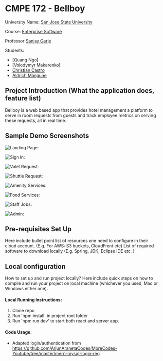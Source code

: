 # CMPE 172 - Bellboy

University Name: [San Jose State University](http://www.sjsu.edu/)

Course: [Enterprise Software](http://info.sjsu.edu/web-dbgen/catalog/courses/CMPE172.html)

Professor [Sanjay Garje](https://www.linkedin.com/in/sanjaygarje/)

Students:
- [Quang Ngo]
- [Volodymyr Makarenko]
- [Christian Castro](https://www.linkedin.com/in/ccastro3/)
- [Aldrich Mangune](https://www.linkedin.com/in/aldrich-mangune/)

## Project Introduction (What the application does, feature list)
Bellboy is a web based app that provides hotel management a platform to serve in room requests from guests and track employee metrics on serving these requests, all in real time.

## Sample Demo Screenshots
![Landing Page:](https://drive.google.com/open?id=1asgBWMkEB78OsFCk9VhkITdT-S5NTWFW)

![Sign In:](https://drive.google.com/open?id=1xbH9WGlyV6pHYlbpXrV9dr95Pce-T4JA)

![Valet Request:](https://drive.google.com/open?id=1u98Gj4JiBDc2rISuPEbgGE1nyikdQljO)

![Shuttle Request:](https://drive.google.com/open?id=1cOrtpRGIufkFZma7WBrNJhlxv0IWuPZf)

![Amenity Services:](https://drive.google.com/open?id=13Vnv6Mxb4zGssVIuU4TZaemEwKc9_3R2)

![Food Services:](https://drive.google.com/open?id=1sOpuXFTCfOpdNfm4jDb7Lyg_10QVhpHp)

![Staff Jobs:](https://drive.google.com/open?id=1x79kRAnulUNLrfxuQvQ7gylcdvPWIYZ5)

![Admin:](https://drive.google.com/open?id=1rh9TWUUfc5o6us-Fji2nGeN4k1BM-Tn2)

## Pre-requisites Set Up
Here include bullet point list of resources one need to configure in their cloud account. (E.g. For AWS: S3 buckets, CloudFront etc)
List of required software to download locally (E.g. Spring, JDK, Eclipse IDE etc. )

## Local configuration
How to set up and run project locally?
Here include quick steps on how to compile and run your project on local machine (whichever you used, Mac or Windows either one).

#### Local Running Instructions:
1. Clone repo
2. Run 'npm install' in project root folder
3. Run 'npm run dev' to start both react and server app.

#### Code Usage:
- Adapted login/authentication from https://github.com/ArjunAranetaCodes/MoreCodes-Youtube/tree/master/mern-mysql-login-reg
